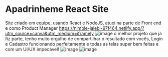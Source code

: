# Apadrinheme React Site
Site criado em equipe, usando React e NodeJS, atuei na parte de Front end e como Product Manager
https://nimble-jalebi-97f464.netlify.app/?utm_source=canva&utm_medium=iframely
![image](https://user-images.githubusercontent.com/99970650/219385556-e502acf7-f15e-4015-899a-fab0f11adab6.png)
o melhor projeto que ja fiz parte, tenho muito orgulho de compartilhar o resultado com vocês, Login e Cadastro funcionando perfeitamente e todas as telas super bem feitas e com um UI/UX impecável!
![image](https://user-images.githubusercontent.com/99970650/219385868-d01518d0-1ae3-4d33-b837-360d74b19afe.png)
![image](https://user-images.githubusercontent.com/99970650/219385919-8df7a572-56b0-4a3d-9dce-7b42ee584f92.png)
